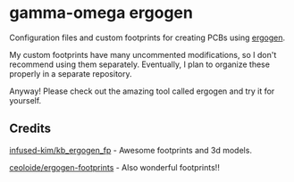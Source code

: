 
# gamma-omega ergogen
Configuration files and custom footprints for creating PCBs using [ergogen](https://github.com/ergogen/ergogen).

My custom footprints have many uncommented modifications, so I don't recommend using them separately. Eventually, I plan to organize these properly in a separate repository.

Anyway! Please check out the amazing tool called ergogen and try it for yourself. 

## Credits


[infused-kim/kb_ergogen_fp](https://github.com/infused-kim/kb_ergogen_fp) - Awesome footprints and 3d models.

[ceoloide/ergogen-footprints](https://github.com/ceoloide/ergogen-footprints) - Also wonderful footprints!!

